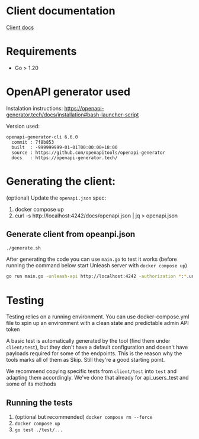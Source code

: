 # Client documentation

[Client docs](./client/README.md)

# Requirements

- Go > 1.20

# OpenAPI generator used

Instalation instructions: https://openapi-generator.tech/docs/installation#bash-launcher-script

Version used:

```
openapi-generator-cli 6.6.0
  commit : 7f8b853
  built  : -999999999-01-01T00:00:00+18:00
  source : https://github.com/openapitools/openapi-generator
  docs   : https://openapi-generator.tech/
```

# Generating the client:

(optional) Update the `openapi.json` spec:

1. docker compose up
2. curl -s http://localhost:4242/docs/openapi.json | jq > openapi.json

## Generate client from opeanpi.json

```bash
./generate.sh
```

After generating the code you can use `main.go` to test it works (before running the command below start Unleash server with `docker compose up`)

```bash
go run main.go -unleash-api http://localhost:4242 -authorization *:*.unleash-insecure-admin-api-token
```

# Testing

Testing relies on a running environment. You can use docker-compose.yml file to spin up an environment with a clean state and predictable admin API token

A basic test is automatically generated by the tool (find them under `client/test`), but they don't have a default configuration and doesn't have payloads required for some of the endpoints. This is the reason why the tools marks all of them as Skip. Still they're a good starting point.

We recommend copying specific tests from `client/test` into `test` and adapting them accordingly. We've done that already for api_users_test and some of its methods

## Running the tests

1. (optional but recommended) `docker compose rm --force`
1. `docker compose up`
1. `go test ./test/...`
